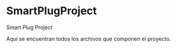 # SmartPlugProject
Smart Plug Project

Aquí se encuentran todos los archivos que componen el proyecto.
